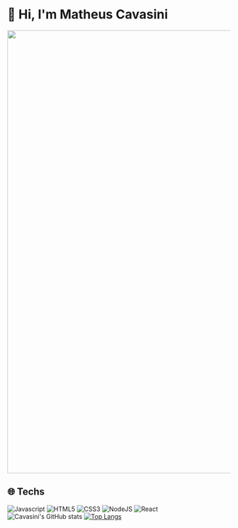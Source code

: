 # 👋 Hi, I'm Matheus Cavasini

<img src="https://raw.githubusercontent.com/gist/vininjr/d29bb07bdadb41e4b0923bc8fa748b1a/raw/88f20c9d749d756be63f22b09f3c4ac570bc5101/programming.gif" width="1000">

## 🌐 Techs
![Javascript](https://img.shields.io/badge/JavaScript-F7DF1E?style=for-the-badge&logo=javascript&logoColor=black)
![HTML5](https://img.shields.io/badge/HTML5-E34F26?style=for-the-badge&logo=html5&logoColor=white)
![CSS3](https://img.shields.io/badge/CSS3-1572B6?style=for-the-badge&logo=css3&logoColor=white)
![NodeJS](https://img.shields.io/badge/Node.js-339933?style=for-the-badge&logo=nodedotjs&logoColor=white)
![React](https://img.shields.io/badge/React-20232A?style=for-the-badge&logo=react&logoColor=61DAFB)
![Cavasini's GitHub stats](https://github-readme-stats.vercel.app/api?username=cavasini&theme=dark&show_icons=true)
[![Top Langs](https://github-readme-stats.vercel.app/api/top-langs/?username=kocuja&layout=compact&theme=midnight-purple)](https://github.com/Cavasini/github-readme-stats)
